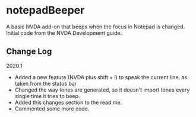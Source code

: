 # notepadBeeper
 A basic NVDA add-on that beeps when the focus in Notepad is changed. Initial code from the NVDA Development guide.
## Change Log
2020.1
* Added a new feature (NVDA plus shift + l) to speak the current line, as taken from the status bar
* Changed the way tones are generated, so it doesn't import tones every single time it tries to beep. 
* Added this changes section to the read me. 
* Commented some more code. 